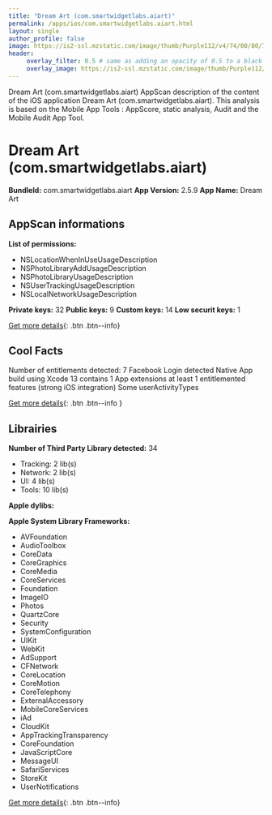 ```yaml
---
title: "Dream Art (com.smartwidgetlabs.aiart)"
permalink: /apps/ios/com.smartwidgetlabs.aiart.html
layout: single
author_profile: false
image: https://is2-ssl.mzstatic.com/image/thumb/Purple112/v4/74/00/80/740080bc-6549-f3d3-6f5c-0d9f9ac296ba/AppIcon1-1x_U007emarketing-0-7-0-85-220.png/512x512bb.jpg
header: 
     overlay_filter: 0.5 # same as adding an opacity of 0.5 to a black background
     overlay_image: https://is2-ssl.mzstatic.com/image/thumb/Purple112/v4/74/00/80/740080bc-6549-f3d3-6f5c-0d9f9ac296ba/AppIcon1-1x_U007emarketing-0-7-0-85-220.png/512x512bb.jpg
---
```

Dream Art (com.smartwidgetlabs.aiart) AppScan description of the content of the iOS application Dream Art (com.smartwidgetlabs.aiart). This analysis is based on the Mobile App Tools : AppScore, static analysis, Audit and the Mobile Audit App Tool.

# Dream Art (com.smartwidgetlabs.aiart)

**BundleId:** com.smartwidgetlabs.aiart
**App Version:** 2.5.9
**App Name:** Dream Art


## AppScan informations 

**List of permissions:** 
- NSLocationWhenInUseUsageDescription
- NSPhotoLibraryAddUsageDescription
- NSPhotoLibraryUsageDescription
- NSUserTrackingUsageDescription
- NSLocalNetworkUsageDescription
  
  
**Private keys:** 32
**Public keys:** 9
**Custom keys:** 14
**Low securit keys:** 1
  
[Get more details](/pricing.html){: .btn .btn--info}

## Cool Facts

Number of entitlements detected: 7
Facebook Login detected
Native App
build using Xcode 13
contains 1 App extensions
at least 1 entitlemented features (strong iOS integration)
Some userActivityTypes
  
[Get more details](/pricing.html){: .btn .btn--info }

## Librairies 
**Number of Third Party Library detected:** 34
- Tracking: 2 lib(s)
- Network: 2 lib(s)
- UI: 4 lib(s)
- Tools: 10 lib(s)


**Apple dylibs:**


**Apple System Library Frameworks:**
- AVFoundation
- AudioToolbox
- CoreData
- CoreGraphics
- CoreMedia
- CoreServices
- Foundation
- ImageIO
- Photos
- QuartzCore
- Security
- SystemConfiguration
- UIKit
- WebKit
- AdSupport
- CFNetwork
- CoreLocation
- CoreMotion
- CoreTelephony
- ExternalAccessory
- MobileCoreServices
- iAd
- CloudKit
- AppTrackingTransparency
- CoreFoundation
- JavaScriptCore
- MessageUI
- SafariServices
- StoreKit
- UserNotifications


  
[Get more details](/pricing.html){: .btn .btn--info}

